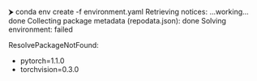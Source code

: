 
⮞  conda env create -f environment.yaml
Retrieving notices: ...working... done
Collecting package metadata (repodata.json): done
Solving environment: failed

ResolvePackageNotFound: 
  - pytorch=1.1.0       
  - torchvision=0.3.0   
